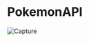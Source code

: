 # PokemonAPI
![Capture](https://user-images.githubusercontent.com/92647123/222439711-a0c86dd8-ccf9-481c-9fb5-de615bd248ec.PNG)
